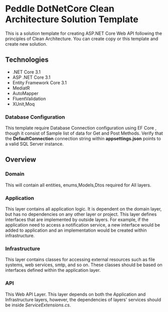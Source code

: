  
 # Peddle DotNetCore  Clean Architecture Solution Template

This is a solution template for creating  ASP.NET Core Web API following the principles of Clean Architecture. You can create copy or this template and create new solution.

## Technologies

* .NET Core 3.1
* ASP .NET Core 3.1
* Entity Framework Core 3.1
* MediatR
* AutoMapper
* FluentValidation
* XUnit,Moq


### Database Configuration

This template require Database Connection configuration using EF Core , though it consist of Sample list of data  for Get and Post Methods.
Verify that the **DefaultConnection** connection string within **appsettings.json** points to a valid SQL Server instance. 

## Overview

### Domain

This will contain all entities, enums,Models,Dtos required for All layers.

### Application

This layer contains all application logic. It is dependent on the domain layer, but has no dependencies on any other layer or project. This layer defines interfaces that are implemented by outside layers. For example, if the application need to access a notification service, a new interface would be added to application and an implementation would be created within infrastructure.

### Infrastructure

This layer contains classes for accessing external resources such as file systems, web services, smtp, and so on. These classes should be based on interfaces defined within the application layer.

### API

This Web API Layer. This layer depends on both the Application and Infrastructure layers, however, the dependencies of layers' services should be  inside *ServiceExtensions.cs*.


